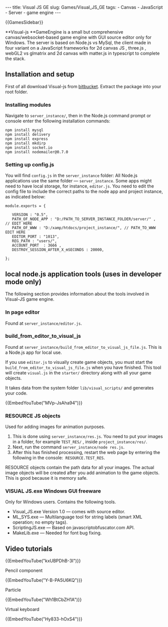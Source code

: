 --- title: Visual JS GE slug: Games/Visual_JS_GE tags: - Canvas - JavaScript - Server - game engine ---

{{GamesSidebar}}

<span class="seoSummary">**Visual-js **GameEngine is a small but comprehensive canvas/websocket-based game engine with GUI source editor only for Windows. The server is based on Node.js vs MySql, the client made in four variant on a JavaScript frameworks for 2d canvas JS , three.js , webGL2 vs glmatrix and 2d canvas with matter.js in typescript to complete the stack.</span>

## Installation and setup

First of all download Visual-js from [bitbucket](https://bitbucket.org/nikola_l/visual-js/). Extract the package into your root folder.

### Installing modules

Navigate to `server_instance/`, then in the Node.js command prompt or console enter the following installation commands:

    npm install mysql
    npm install delivery
    npm install express
    npm install mkdirp
    npm install socket.io
    npm install nodemailer@0.7.0

### Setting up config.js

You will find `config.js` in the `server_instance` folder: All Node.js applications use the same folder — `server_instance`. Some apps might need to have local storage, for instance, `editor.js`. You need to edit the config file to include the correct paths to the node app and project instance, as indicated below:

    module.exports = {

       VERSION : "0.5",
       PATH_OF_NODE_APP : "D:/PATH_TO_SERVER_INSTANCE_FOLDER/server/" ,  // EDIT HERE
       PATH_OF_WWW : "D:/xamp/htdocs/project_instance/", // PATH_TO_WWW  EDIT HERE
       EDITOR_PORT : "1013",
       REG_PATH : "users/",
       ACCOUNT_PORT  : 3666 ,
       DESTROY_SESSION_AFTER_X_mSECONDS : 20000,

    };

## local node.js application tools (uses in developer mode only)

The following section provides information about the tools involved in Visual-JS game engine.

### In page editor 

Found at `server_instance/editor.js`.

### build_from_editor_to_visual_js

Found at `server_instance/build_from_editor_to_visual_js_file.js`. This is a Node.js app for local use.

If you use `editor.js` to visually create game objects, you must start the `build_from_editor_to_visual_js_file.js` when you have finished. This tool will create `visual.js` in the `starter/` directory along with all your game objects.

It takes data from the system folder `lib/visual_scripts/` and generates your code.

{{EmbedYouTube("MVp-JsAha94")}}

### RESOURCE JS objects

Used for adding images for animation purposes.

1.  This is done using `server_instance/res.js`. You need to put your images in a folder, for example `TEST_RES/` , inside `project_instance/res/`.
2.  Next, run the command `server_instance/node res.js`.
3.  After this has finished processing, restart the web page by entering the following in the console:  `RESOURCE.TEST_RES`.

RESOURCE objects contain the path data for all your images. The actual image objects will be created after you add animation to the game objects. This is good because it is memory safe.

### VISUAL JS.exe Windows GUI freeware 

Only for Windows users. Contains the following tools.

- <span id="Visual_JS.exe_Version_1.0_comes_with_source_editor_.">Visual_JS.exe Version 1.0 — comes with source editor.</span>
- <span id="ML_SYS.exe_-_Multilanguage_tool_for_string_Labels_._(Smart_xml_operation_-_No_empty_tags_)">ML_SYS.exe — Multilanguage tool for string labels (smart XML operation; no empty tags).</span>
- <span id="CriptingJS.exe_-_Based_on_javascriptobfuscator.com_API">ScriptingJS.exe — Based on javascriptobfuscator.com API.</span>
- <span id="MakeLib.exe_-_Need_fot_bug_fixing">MakeLib.exe — Needed for font bug fixing.</span>

## Video tutorials

{{EmbedYouTube("kxUBPDhB-3I")}}

Pencil component

{{EmbedYouTube("Y-B-PA5U6KQ")}}

Particle

{{EmbedYouTube("Wh1BtCbZH1A")}}

Virtual keyboard

{{EmbedYouTube("Hy833-hOxS4")}}
